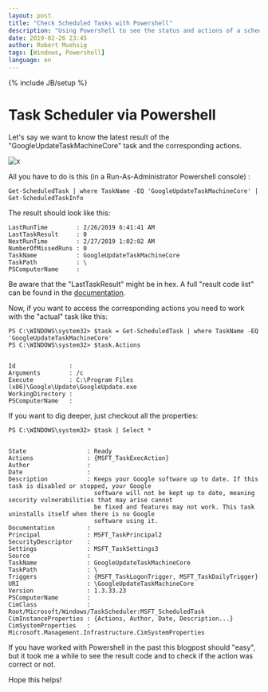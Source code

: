 ```yaml
---
layout: post
title: "Check Scheduled Tasks with Powershell"
description: "Using Powershell to see the status and actions of a scheduled task in Windows."
date: 2019-02-26 23:45
author: Robert Muehsig
tags: [Windows, Powershell]
language: en
---
```


{% include JB/setup %}

# Task Scheduler via Powershell

Let's say we want to know the latest result of the "GoogleUpdateTaskMachineCore" task and the corresponding actions.

![x]({{BASE_PATH}}/assets/md-images/2019-02-26/taskscheduler.png "Task Scheduler")

All you have to do is this (in a Run-As-Administrator Powershell console) :

    Get-ScheduledTask | where TaskName -EQ 'GoogleUpdateTaskMachineCore' | Get-ScheduledTaskInfo
	
The result should look like this:

    LastRunTime        : 2/26/2019 6:41:41 AM
    LastTaskResult     : 0
    NextRunTime        : 2/27/2019 1:02:02 AM
    NumberOfMissedRuns : 0
    TaskName           : GoogleUpdateTaskMachineCore
    TaskPath           : \
    PSComputerName     :

Be aware that the "LastTaskResult" might be in hex. A full "result code list" can be found in the [documentation](https://docs.microsoft.com/en-us/windows/desktop/taskschd/task-scheduler-error-and-success-constants).

Now, if you want to access the corresponding actions you need to work with the "actual" task like this:

    PS C:\WINDOWS\system32> $task = Get-ScheduledTask | where TaskName -EQ 'GoogleUpdateTaskMachineCore'
    PS C:\WINDOWS\system32> $task.Actions
    
    
    Id               :
    Arguments        : /c
    Execute          : C:\Program Files (x86)\Google\Update\GoogleUpdate.exe
    WorkingDirectory :
    PSComputerName   :

If you want to dig deeper, just checkout all the properties:

    PS C:\WINDOWS\system32> $task | Select *
    
    
    State                 : Ready
    Actions               : {MSFT_TaskExecAction}
    Author                :
    Date                  :
    Description           : Keeps your Google software up to date. If this task is disabled or stopped, your Google
                            software will not be kept up to date, meaning security vulnerabilities that may arise cannot
                            be fixed and features may not work. This task uninstalls itself when there is no Google
                            software using it.
    Documentation         :
    Principal             : MSFT_TaskPrincipal2
    SecurityDescriptor    :
    Settings              : MSFT_TaskSettings3
    Source                :
    TaskName              : GoogleUpdateTaskMachineCore
    TaskPath              : \
    Triggers              : {MSFT_TaskLogonTrigger, MSFT_TaskDailyTrigger}
    URI                   : \GoogleUpdateTaskMachineCore
    Version               : 1.3.33.23
    PSComputerName        :
    CimClass              : Root/Microsoft/Windows/TaskScheduler:MSFT_ScheduledTask
    CimInstanceProperties : {Actions, Author, Date, Description...}
    CimSystemProperties   : Microsoft.Management.Infrastructure.CimSystemProperties
	
If you have worked with Powershell in the past this blogpost should "easy", but it took me a while to see the result code and to check if the action was correct or not.

Hope this helps!